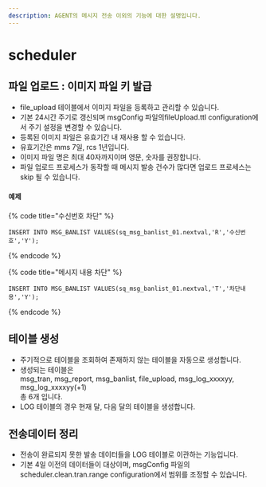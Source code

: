 ```yaml
---
description: AGENT의 메시지 전송 이외의 기능에 대한 설명입니다.
---
```


# scheduler

## 파일 업로드 : 이미지 파일 키 발급&#x20;

* file\_upload 테이블에서 이미지 파일을 등록하고 관리할 수 있습니다.&#x20;
* 기본 24시간 주기로 갱신되며 msgConfig 파일의fileUpload.ttl configuration에서 주기 설정을 변경할 수 있습니다.&#x20;
* 등록된 이미지 파일은 유효기간 내 재사용 할 수 있습니다.&#x20;
* 유효기간은 mms 7일, rcs 1년입니다.&#x20;
* 이미지 파일 명은 최대 40자까지이며 영문, 숫자를 권장합니다.&#x20;
* 파일 업로드 프로세스가 동작할 때 메시지 발송 건수가 많다면 업로드 프로세스는 skip 될 수 있습니다.&#x20;

#### **예제**

{% code title="수신번호 차단" %}
```xquery
INSERT INTO MSG_BANLIST VALUES(sq_msg_banlist_01.nextval,'R','수신번호','Y');
```
{% endcode %}

{% code title="메시지 내용 차단" %}
```xquery
INSERT INTO MSG_BANLIST VALUES(sq_msg_banlist_01.nextval,'T','차단내용','Y');
```
{% endcode %}

## 테이블 생성

* 주기적으로 테이블을 조회하여 존재하지 않는 테이블을 자동으로 생성합니다.&#x20;
* 생성되는 테이블은 \
  msg\_tran, msg\_report, msg\_banlist, file\_upload, msg\_log\_xxxxyy, msg\_log\_xxxxyy(+1)\
  총 6개 입니다.&#x20;
* LOG 테이블의 경우 현재 달, 다음 달의 테이블을 생성합니다.&#x20;

## 전송데이터 정리

* 전송이 완료되지 못한 발송 데이터들을 LOG 테이블로 이관하는 기능입니다.&#x20;
* 기본 4일 이전의 데이터들이 대상이며, msgConfig 파일의 scheduler.clean.tran.range configuration에서 범위를 조정할 수 있습니다.&#x20;

